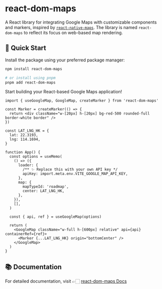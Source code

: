 # react-dom-maps

A React library for integrating Google Maps with customizable components and markers, inspired by [`react-native-maps`](https://github.com/react-native-maps/react-native-maps?tab=readme-ov-file#component-api). The library is named `react-dom-maps` to reflect its focus on web-based map rendering.

## 🚀 Quick Start

Install the package using your preferred package manager:

```bash
npm install react-dom-maps

# or install using pnpm
pnpm add react-dom-maps
```

Start building your React-based Google Maps application!

```tsx
import { useGoogleMap, GoogleMap, createMarker } from 'react-dom-maps'

const Marker = createMarker(() => {
  return <div className="w-[20px] h-[20px] bg-red-500 rounded-full border-white border" />
})

const LAT_LNG_HK = {
  lat: 22.3193,
  lng: 114.1694,
}

function App() {
  const options = useMemo(
    () => ({
      loader: {
        /** ✨ Replace this with your own API key */
        apiKey: import.meta.env.VITE_GOOGLE_MAP_API_KEY,
      },
      map: {
        mapTypeId: 'roadmap',
        center: LAT_LNG_HK,
      },
    }),
    [],
  )

  const { api, ref } = useGoogleMap(options)

  return (
    <GoogleMap className="w-full h-[600px] relative" api={api} containerRef={ref}>
      <Marker {...LAT_LNG_HK} origin="bottomCenter" />
    </GoogleMap>
  )
}
```

## 📚 Documentation

For detailed documentation, visit 👉🏻 [react-dom-maps Docs](https://rankangkang.github.io/react-dom-maps/)
